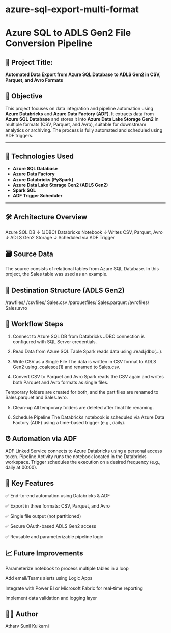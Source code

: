 # azure-sql-export-multi-format
# Azure SQL to ADLS Gen2 File Conversion Pipeline

## 📘 Project Title:
**Automated Data Export from Azure SQL Database to ADLS Gen2 in CSV, Parquet, and Avro Formats**

## 🧩 Objective
This project focuses on data integration and pipeline automation using **Azure Databricks** and **Azure Data Factory (ADF)**. It extracts data from **Azure SQL Database** and stores it into **Azure Data Lake Storage Gen2** in multiple formats (CSV, Parquet, and Avro), suitable for downstream analytics or archiving. The process is fully automated and scheduled using ADF triggers.

---

## 🚀 Technologies Used
- **Azure SQL Database**
- **Azure Data Factory**
- **Azure Databricks (PySpark)**
- **Azure Data Lake Storage Gen2 (ADLS Gen2)**
- **Spark SQL**
- **ADF Trigger Scheduler**

---

## 🛠️ Architecture Overview

Azure SQL DB
    ↓ (JDBC)
Databricks Notebook
    ↓
Writes CSV, Parquet, Avro
    ↓
ADLS Gen2 Storage
    ↓
Scheduled via ADF Trigger

## 🗃️ Source Data
The source consists of relational tables from Azure SQL Database.
In this project, the Sales table was used as an example.

## 📂 Destination Structure (ADLS Gen2)
/rawfiles/
    /csvfiles/
        Sales.csv
    /parquetfiles/
        Sales.parquet
    /avrofiles/
        Sales.avro

## 🔁 Workflow Steps
1. Connect to Azure SQL DB from Databricks
JDBC connection is configured with SQL Server credentials.

2. Read Data from Azure SQL Table
Spark reads data using .read.jdbc(...).

3. Write CSV as a Single File
The data is written in CSV format to ADLS Gen2 using .coalesce(1) and renamed to Sales.csv.

4. Convert CSV to Parquet and Avro
Spark reads the CSV again and writes both Parquet and Avro formats as single files.

Temporary folders are created for both, and the part files are renamed to Sales.parquet and Sales.avro.

5. Clean-up
All temporary folders are deleted after final file renaming.

6. Schedule Pipeline
The Databricks notebook is scheduled via Azure Data Factory (ADF) using a time-based trigger (e.g., daily).

## ⏰ Automation via ADF
ADF Linked Service connects to Azure Databricks using a personal access token.
Pipeline Activity runs the notebook located in the Databricks workspace.
Trigger schedules the execution on a desired frequency (e.g., daily at 00:00).

## 📌 Key Features
✅ End-to-end automation using Databricks & ADF

✅ Export in three formats: CSV, Parquet, and Avro

✅ Single file output (not partitioned)

✅ Secure OAuth-based ADLS Gen2 access

✅ Reusable and parameterizable pipeline logic

## 📈 Future Improvements
Parameterize notebook to process multiple tables in a loop

Add email/Teams alerts using Logic Apps

Integrate with Power BI or Microsoft Fabric for real-time reporting

Implement data validation and logging layer

## 🧑‍💻 Author
Atharv Sunil Kulkarni
